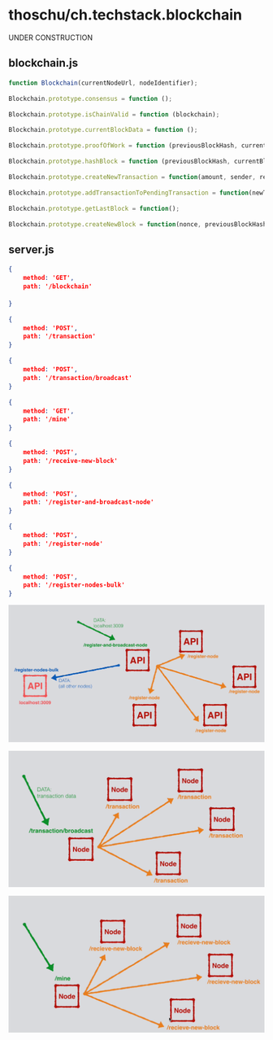 # thoschu/ch.techstack.blockchain

UNDER CONSTRUCTION

## blockchain.js

```javascript
function Blockchain(currentNodeUrl, nodeIdentifier);
```

```javascript
Blockchain.prototype.consensus = function ();
```

```javascript
Blockchain.prototype.isChainValid = function (blockchain);
```

```javascript
Blockchain.prototype.currentBlockData = function ();
```

```javascript
Blockchain.prototype.proofOfWork = function (previousBlockHash, currentBlockData);
```

```javascript
Blockchain.prototype.hashBlock = function (previousBlockHash, currentBlockData, nonce);
```

```javascript
Blockchain.prototype.createNewTransaction = function(amount, sender, recipient);
```

```javascript
Blockchain.prototype.addTransactionToPendingTransaction = function(newTransaction);
```

```javascript
Blockchain.prototype.getLastBlock = function();
```

```javascript
Blockchain.prototype.createNewBlock = function(nonce, previousBlockHash, hash);
```

## server.js

```json
{
    method: 'GET',
    path: '/blockchain'

}
```

```json
{
    method: 'POST',
    path: '/transaction'
}
```

```json
{   
    method: 'POST',
    path: '/transaction/broadcast'
}
```

```json
{         
    method: 'GET',
    path: '/mine'
}
```

```json
{
    method: 'POST',
    path: '/receive-new-block'
}
```

```json
{
    method: 'POST',
    path: '/register-and-broadcast-node'
}
```

```json
{
    method: 'POST',
    path: '/register-node'
}
```

```json
{    
    method: 'POST',
    path: '/register-nodes-bulk'
}
```

![Network](./assets/blockchain-network-flow.png "Network")

![Transaction](./assets/blockchain-transaction-flow.png "Transaction")

![Mine](./assets/blockchain-mine-flow.png "Mine")
